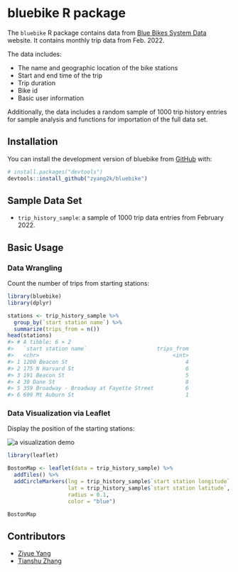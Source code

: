 
<!-- README.md is generated from README.Rmd. Please edit that file -->

# bluebike R package

<!-- badges: start -->
<!-- badges: end -->

The `bluebike` R package contains data from [Blue Bikes System
Data](https://www.bluebikes.com/system-data) website. It contains
monthly trip data from Feb. 2022.

The data includes:

-   The name and geographic location of the bike stations
-   Start and end time of the trip
-   Trip duration
-   Bike id
-   Basic user information

Additionally, the data includes a random sample of 1000 trip history
entries for sample analysis and functions for importation of the full
data set.

## Installation

You can install the development version of bluebike from
[GitHub](https://github.com/zyang2k/bluebike) with:

``` r
# install.packages("devtools")
devtools::install_github("zyang2k/bluebike")
```

## Sample Data Set

-   `trip_history_sample`: a sample of 1000 trip data entries from
    February 2022.

## Basic Usage

### Data Wrangling

Count the number of trips from starting stations:

``` r
library(bluebike)
library(dplyr)

stations <- trip_history_sample %>% 
  group_by(`start station name`) %>% 
  summarize(trips_from = n())
head(stations)
#> # A tibble: 6 × 2
#>   `start station name`                      trips_from
#>   <chr>                                          <int>
#> 1 1200 Beacon St                                     4
#> 2 175 N Harvard St                                   6
#> 3 191 Beacon St                                      5
#> 4 30 Dane St                                         8
#> 5 359 Broadway - Broadway at Fayette Street          6
#> 6 699 Mt Auburn St                                   1
```

### Data Visualization via Leaflet

Display the position of the starting stations:

![a visualization demo](data-raw/viz_demo.png)

``` r
library(leaflet)

BostonMap <- leaflet(data = trip_history_sample) %>% 
  addTiles() %>% 
  addCircleMarkers(lng = trip_history_sample$`start station longitude`, 
                   lat = trip_history_sample$`start station latitude`, 
                   radius = 0.1, 
                   color = "blue")

BostonMap
```

## Contributors

-   [Ziyue Yang](https://github.com/zyang2k)
-   [Tianshu Zhang](https://github.com/tianshu-zhang)
